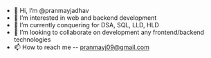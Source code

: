 - 👋 Hi, I’m @pranmayjadhav
- 👀 I’m interested in web and backend development
- 🌱 I’m currently conquering for DSA, SQL, LLD, HLD 
- 💞️ I’m looking to collaborate on development any frontend/backend technologies
- 📫 How to reach me -- pranmayj09@gmail.com

<!---
pranmayjadhav/pranmayjadhav is a ✨ special ✨ repository because its `README.md` (this file) appears on your GitHub profile.
You can click the Preview link to take a look at your changes.
--->
